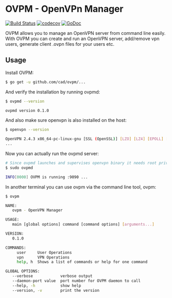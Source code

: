 # OVPM - OpenVPn Manager

[![Build Status](https://travis-ci.org/cad/ovpm.svg?branch=master)](https://travis-ci.org/cad/ovpm)
[![codecov](https://codecov.io/gh/cad/ovpm/branch/master/graph/badge.svg)](https://codecov.io/gh/cad/ovpm)
[![GoDoc](https://godoc.org/github.com/cad/ovpm?status.svg)](https://godoc.org/github.com/cad/ovpm)

OVPM allows you to manage an OpenVPN server from command line easily. With OVPM you can create and run an OpenVPN server, add/remove vpn users, generate client .ovpn files for your users etc. 

## Usage

Install OVPM:

```bash
$ go get -u github.com/cad/ovpm/...
```

And verify the installation by running ovpmd:

```bash
$ ovpmd --version

ovpmd version 0.1.0
```

And also make sure openvpn is also installed on the host:

```bash
$ openvpn --version

OpenVPN 2.4.3 x86_64-pc-linux-gnu [SSL (OpenSSL)] [LZO] [LZ4] [EPOLL] [PKCS11] [MH/PKTINFO]
...

```

Now you can actually run the ovpmd server:

```bash
# Since ovpmd launches and supervises openvpn binary it needs root privileges.
$ sudo ovpmd

INFO[0000] OVPM is running :9090 ...                    
```

In another terminal you can use ovpm via the command line tool, ovpm:

```bash
$ ovpm 

NAME:
   ovpm - OpenVPN Manager

USAGE:
   main [global options] command [command options] [arguments...]

VERSION:
   0.1.0

COMMANDS:
     user     User Operations
     vpn      VPN Operations
     help, h  Shows a list of commands or help for one command

GLOBAL OPTIONS:
   --verbose            verbose output
   --daemon-port value  port number for OVPM daemon to call
   --help, -h           show help
   --version, -v        print the version

```
